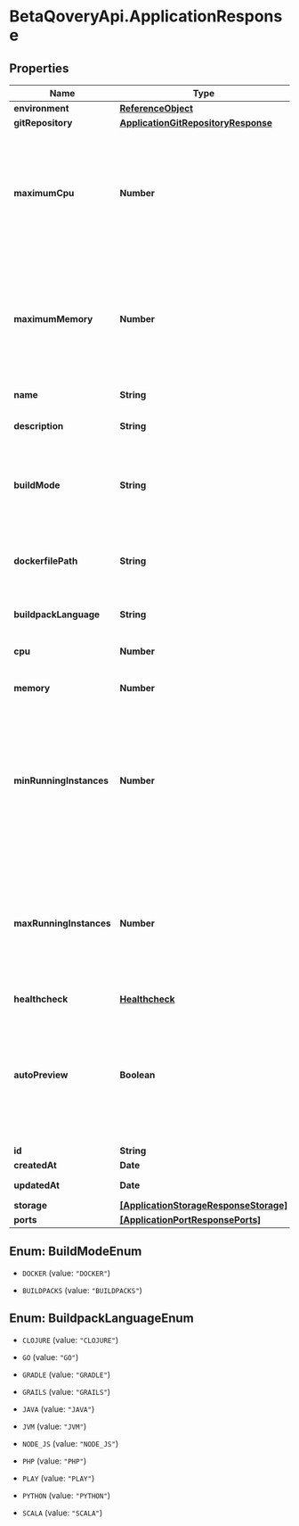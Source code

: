 # BetaQoveryApi.ApplicationResponse

## Properties

Name | Type | Description | Notes
------------ | ------------- | ------------- | -------------
**environment** | [**ReferenceObject**](ReferenceObject.md) |  | [optional] 
**gitRepository** | [**ApplicationGitRepositoryResponse**](ApplicationGitRepositoryResponse.md) |  | [optional] 
**maximumCpu** | **Number** | Maximum cpu that can be allocated to the application based on organization cluster configuration. unit is millicores (m). 1000m &#x3D; 1 cpu | [optional] [default to 250]
**maximumMemory** | **Number** | Maximum memory that can be allocated to the application based on organization cluster configuration. unit is MB. 1024 MB &#x3D; 1GB | [optional] [default to 256]
**name** | **String** | name is case insensitive | [optional] 
**description** | **String** | give a description to this application | [optional] 
**buildMode** | **String** | &#x60;DOCKER&#x60; requires &#x60;dockerfile_path&#x60; &#x60;BUILDPACKS&#x60; does not require any &#x60;dockerfile_path&#x60;  | [optional] [default to &#39;BUILDPACKS&#39;]
**dockerfilePath** | **String** | The path of the associated Dockerfile. Only if you are using build_mode &#x3D; DOCKER | [optional] 
**buildpackLanguage** | **String** | Development language of the application | [optional] 
**cpu** | **Number** | unit is millicores (m). 1000m &#x3D; 1 cpu | [optional] [default to 250]
**memory** | **Number** | unit is MB. 1024 MB &#x3D; 1GB | [optional] [default to 256]
**minRunningInstances** | **Number** | Minimum number of instances running. This resource auto-scale based on the CPU and Memory consumption. Note: 0 means that there is no application running.  | [optional] [default to 1]
**maxRunningInstances** | **Number** | Maximum number of instances running. This resource auto-scale based on the CPU and Memory consumption. Note: -1 means that there is no limit.  | [optional] [default to 1]
**healthcheck** | [**Healthcheck**](Healthcheck.md) |  | [optional] 
**autoPreview** | **Boolean** | Specify if the environment preview option is activated or not for this application. If activated, a preview environment will be automatically cloned at each pull request.  | [optional] [default to true]
**id** | **String** |  | [readonly] 
**createdAt** | **Date** |  | [readonly] 
**updatedAt** | **Date** |  | [optional] [readonly] 
**storage** | [**[ApplicationStorageResponseStorage]**](ApplicationStorageResponseStorage.md) |  | [optional] 
**ports** | [**[ApplicationPortResponsePorts]**](ApplicationPortResponsePorts.md) |  | [optional] 



## Enum: BuildModeEnum


* `DOCKER` (value: `"DOCKER"`)

* `BUILDPACKS` (value: `"BUILDPACKS"`)





## Enum: BuildpackLanguageEnum


* `CLOJURE` (value: `"CLOJURE"`)

* `GO` (value: `"GO"`)

* `GRADLE` (value: `"GRADLE"`)

* `GRAILS` (value: `"GRAILS"`)

* `JAVA` (value: `"JAVA"`)

* `JVM` (value: `"JVM"`)

* `NODE_JS` (value: `"NODE_JS"`)

* `PHP` (value: `"PHP"`)

* `PLAY` (value: `"PLAY"`)

* `PYTHON` (value: `"PYTHON"`)

* `SCALA` (value: `"SCALA"`)




